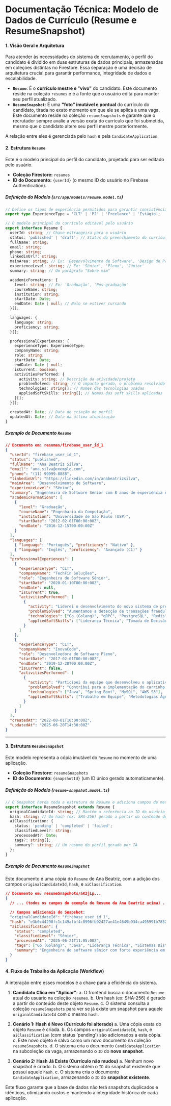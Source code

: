 # **Documentação Técnica: Modelo de Dados de Currículo (Resume e ResumeSnapshot)**

#### **1. Visão Geral e Arquitetura**

Para atender às necessidades do sistema de recrutamento, o perfil do candidato é dividido em duas estruturas de dados principais, armazenadas em coleções distintas no Firestore. Essa separação é uma decisão de arquitetura crucial para garantir performance, integridade de dados e escalabilidade.

* **`Resume`**: É o **currículo mestre e "vivo"** do candidato. Este documento reside na coleção `resumes` e é a fonte que o usuário edita para manter seu perfil atualizado.
* **`ResumeSnapshot`**: É uma **"foto" imutável e pontual** do currículo do candidato, tirada no exato momento em que ele se aplica a uma vaga. Este documento reside na coleção `resumeSnapshots` e garante que o recrutador sempre avalie a versão exata do currículo que foi submetida, mesmo que o candidato altere seu perfil mestre posteriormente.

A relação entre eles é gerenciada pelo `hash` e pela `CandidateApplication`.

#### **2. Estrutura `Resume`**

Este é o modelo principal do perfil do candidato, projetado para ser editado pelo usuário.

* **Coleção Firestore:** `resumes`
* **ID do Documento:** `{userId}` (o mesmo ID do usuário no Firebase Authentication).

##### **Definição do Modelo (`src/app/models/resume.model.ts`)**

```typescript
// Define os tipos de experiência permitidos para garantir consistência
export type ExperienceType = 'CLT' | 'PJ' | 'Freelance' | 'Estágio';

// O modelo principal do currículo editável pelo usuário
export interface Resume {
  userId: string; // Chave estrangeira para o usuário
  status: 'published' | 'draft'; // Status do preenchimento do currículo
  fullName: string;
  email: string;
  phone: string;
  linkedinUrl?: string;
  mainArea: string; // Ex: 'Desenvolvimento de Software', 'Design de Produto (UX/UI)'
  experienceLevel: string; // Ex: 'Sênior', 'Pleno', 'Júnior'
  summary: string; // Um parágrafo "Sobre mim"

  academicFormations: {
    level: string; // Ex: 'Graduação', 'Pós-graduação'
    courseName: string;
    institution: string;
    startDate: Date;
    endDate: Date | null; // Nulo se estiver cursando
  }[];

  languages: {
    language: string;
    proficiency: string;
  }[];

  professionalExperiences: {
    experienceType: ExperienceType;
    companyName: string;
    role: string;
    startDate: Date;
    endDate: Date | null;
    isCurrent: boolean;
    activitiesPerformed: {
      activity: string; // Descrição da atividade/projeto
      problemSolved: string; // O impacto gerado, o problema resolvido
      technologies: string[]; // Nomes das tecnologias usadas
      appliedSoftSkills: string[]; // Nomes das soft skills aplicadas
    }[];
  }[];

  createdAt: Date; // Data de criação do perfil
  updatedAt: Date; // Data da última atualização
}
```

##### **Exemplo de Documento `Resume`**

```json
// Documento em: resumes/firebase_user_id_1
{
  "userId": "firebase_user_id_1",
  "status": "published",
  "fullName": "Ana Beatriz Silva",
  "email": "ana.silva@exemplo.com",
  "phone": "(11) 99999-8888",
  "linkedinUrl": "https://linkedin.com/in/anabeatrizsilva",
  "mainArea": "Desenvolvimento de Software",
  "experienceLevel": "Sênior",
  "summary": "Engenheira de Software Sênior com 8 anos de experiência na construção de sistemas distribuídos de alta performance. Apaixonada por arquitetura de microserviços, cloud computing e por resolver problemas complexos de negócio com tecnologia.",
  "academicFormations": [
    {
      "level": "Graduação",
      "courseName": "Engenharia da Computação",
      "institution": "Universidade de São Paulo (USP)",
      "startDate": "2012-02-01T00:00:00Z",
      "endDate": "2016-12-15T00:00:00Z"
    }
  ],
  "languages": [
    { "language": "Português", "proficiency": "Nativo" },
    { "language": "Inglês", "proficiency": "Avançado (C1)" }
  ],
  "professionalExperiences": [
    {
      "experienceType": "CLT",
      "companyName": "TechFin Soluções",
      "role": "Engenheira de Software Sênior",
      "startDate": "2020-01-10T00:00:00Z",
      "endDate": null,
      "isCurrent": true,
      "activitiesPerformed": [
        {
          "activity": "Liderei o desenvolvimento do novo sistema de prevenção a fraudes.",
          "problemSolved": "Aumentamos a detecção de transações fraudulentas em 70% e reduzimos os falsos positivos em 25%, melhorando a segurança e a experiência do usuário.",
          "technologies": ["Go (Golang)", "gRPC", "PostgreSQL", "Redis", "Grafana"],
          "appliedSoftSkills": ["Liderança Técnica", "Tomada de Decisão Baseada em Dados", "Mentoria"]
        }
      ]
    },
    {
      "experienceType": "CLT",
      "companyName": "InovaCode",
      "role": "Desenvolvedora de Software Pleno",
      "startDate": "2017-02-01T00:00:00Z",
      "endDate": "2019-12-20T00:00:00Z",
      "isCurrent": false,
      "activitiesPerformed": [
        {
          "activity": "Participei da equipe que desenvolveu o aplicativo de e-commerce da empresa.",
          "problemSolved": "Contribuí para a implementação do carrinho de compras e integração com gateways de pagamento, resultando em um aumento de 30% nas vendas via app.",
          "technologies": ["Java", "Spring Boot", "MySQL", "AWS S3"],
          "appliedSoftSkills": ["Trabalho em Equipe", "Metodologias Ágeis (Scrum)"]
        }
      ]
    }
  ],
  "createdAt": "2022-08-01T10:00:00Z",
  "updatedAt": "2025-06-20T14:30:00Z"
}
```

-----

#### **3. Estrutura `ResumeSnapshot`**

Este modelo representa a cópia imutável do `Resume` no momento de uma aplicação.

* **Coleção Firestore:** `resumeSnapshots`
* **ID do Documento:** `{snapshotId}` (um ID único gerado automaticamente).

##### **Definição do Modelo (`resume-snapshot.model.ts`)**

```typescript
// O Snapshot herda toda a estrutura do Resume e adiciona campos de metadados.
export interface ResumeSnapshot extends Resume {
  originalCandidateId: string; // Mantém a referência ao ID do usuário original
  hash: string; // Um hash (ex: SHA-256) gerado a partir do conteúdo do objeto Resume, para detectar duplicatas.
  aiClassification: {
    status: 'pending' | 'completed' | 'failed';
    classifiedLevel?: string;
    processedAt?: Date;
    tags?: string[];
    summary?: string; // Um resumo do perfil gerado por IA
  };
}
```

##### **Exemplo de Documento `ResumeSnapshot`**

Este documento é uma cópia do `Resume` de Ana Beatriz, com a adição dos campos `originalCandidateId`, `hash`, e `aiClassification`.

```json
// Documento em: resumeSnapshots/aK2jLp...
{
  // ... (todos os campos do exemplo de Resume da Ana Beatriz acima) ...

  // Campos adicionais do Snapshot:
  "originalCandidateId": "firebase_user_id_1",
  "hash": "e3b0c44298fc1c149afbf4c8996fb92427ae41e4649b934ca495991b7852b855",
  "aiClassification": {
    "status": "completed",
    "classifiedLevel": "Sênior",
    "processedAt": "2025-06-21T11:05:00Z",
    "tags": ["Go (Golang)", "Java", "Liderança Técnica", "Sistemas Distribuídos", "Prevenção a Fraude"],
    "summary": "Engenheira de software sênior com forte experiência em backend, arquitetura de microserviços e liderança. Demonstra impacto claro nos negócios através da resolução de problemas complexos, como a redução de fraudes e melhoria de performance de sistemas."
  }
}
```

#### **4. Fluxo de Trabalho da Aplicação (Workflow)**

A interação entre esses modelos é a chave para a eficiência do sistema.

1.  **Candidato Clica em "Aplicar"**:
    a.  O frontend busca o documento `Resume` atual do usuário na coleção `resumes`.
    b.  Um hash (ex: SHA-256) é gerado a partir do conteúdo deste objeto `Resume`.
    c.  O sistema consulta a coleção `resumeSnapshots` para ver se já existe um snapshot para aquele `originalCandidateId` com o mesmo `hash`.

2.  **Cenário 1: Hash é Novo (Currículo foi alterado)**
    a.  Uma cópia exata do objeto `Resume` é criada.
    b.  Os campos `originalCandidateId`, `hash`, e `aiClassification` (com status 'pending') são adicionados a esta cópia.
    c.  Este novo objeto é salvo como um novo documento na coleção `resumeSnapshots`.
    d.  O sistema cria o documento `CandidateApplication` na subcoleção da vaga, armazenando o `ID` do **novo snapshot**.

3.  **Cenário 2: Hash Já Existe (Currículo não mudou)**
    a.  Nenhum novo snapshot é criado.
    b.  O sistema obtém o `ID` do snapshot existente que possui aquele `hash`.
    c.  O sistema cria o documento `CandidateApplication`, armazenando o `ID` do **snapshot existente**.

Este fluxo garante que a base de dados não terá snapshots duplicados e idênticos, otimizando custos e mantendo a integridade histórica de cada aplicação.
